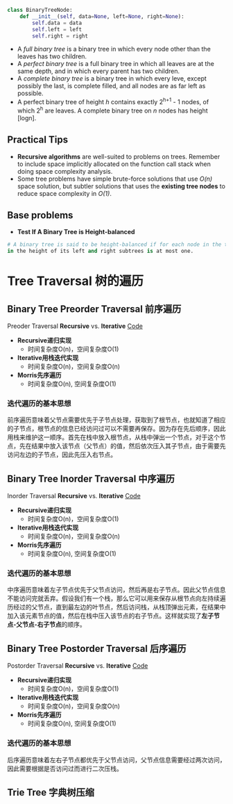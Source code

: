 ```python
class BinaryTreeNode:
    def __init__(self, data=None, left=None, right=None):
        self.data = data
        self.left = left
        self.right = right
```
- A *full binary tree* is a binary tree in which every node other than the leaves has two children. 
- A *perfect binary tree* is a full binary tree in which all leaves are at the 
same depth, and in which every parent has two children. 
- A *complete binary tree* is a binary tree in which every leve, except possibly the last, is complete filled, and all nodes are as far left as possible.
- A perfect binary tree of height *h* contains exactly 2<sup>h+1</sup> - 1 nodes, of which 2<sup>h</sup> are leaves. A complete binary tree on *n* nodes has height [logn]. 


## Practical Tips
- **Recursive algorithms** are well-suited to problems on trees. Remember to include space implicitly allocated on the function call stack when doing space complexity analysis.
- Some tree problems have simple brute-force solutions that use *O(n)* space solution, but subtler solutions that uses the **existing tree nodes** to reduce space complexity in *O(1)*.

## Base problems
- **Test If A Binary Tree is Height-balanced**
```python
# A binary tree is said to be height-balanced if for each node in the tree, the difference
in the height of its left and right subtrees is at most one.
```

# Tree Traversal 树的遍历

## Binary Tree Preorder Traversal 前序遍历

Preoder Traversal **Recursive** vs. **Iterative** [Code](BinaryTreePreoderTraversal.py)

- **Recursive递归实现**
    - 时间复杂度O(n)，空间复杂度O(1)
- **Iterative用栈迭代实现**
    - 时间复杂度O(n)，空间复杂度O(n)
- **Morris先序遍历**
    - 时间复杂度O(n), 空间复杂度O(1)

### 迭代遍历的基本思想

前序遍历意味着父节点需要优先于子节点处理，获取到了根节点，也就知道了相应的子节点，根节点的信息已经访问过可以不需要再保存。因为存在先后顺序，因此用栈来维护这一顺序。首先在栈中放入根节点，从栈中弹出一个节点，对于这个节点，先在结果中放入该节点（父节点）的值，然后依次压入其子节点，由于需要先访问左边的子节点，因此先压入右节点。

## Binary Tree Inorder Traversal 中序遍历

Inorder Traversal **Recursive** vs. **Iterative** [Code](BinaryTreeInorderTraversal.py)

- **Recursive递归实现**
    - 时间复杂度O(n)，空间复杂度O(1)
- **Iterative用栈迭代实现**
    - 时间复杂度O(n)，空间复杂度O(n)
- **Morris先序遍历**
    - 时间复杂度O(n), 空间复杂度O(1)

### 迭代遍历的基本思想

中序遍历意味着左子节点优先于父节点访问，然后再是右子节点。因此父节点信息不能访问完就丢弃。假设我们有一个栈，那么它可以用来保存从根节点向左持续遍历经过的父节点，直到最左边的叶节点，然后访问栈，从栈顶弹出元素，在结果中加入该元素节点的值，然后在栈中压入该节点的右子节点。这样就实现了**左子节点-父节点-右子节点**的顺序。

## Binary Tree Postorder Traversal 后序遍历

Postorder Traversal **Recursive** vs. **Iterative** [Code](BinaryTreePostorderTraversal.py)

- **Recursive递归实现**
    - 时间复杂度O(n)，空间复杂度O(1)
- **Iterative用栈迭代实现**
    - 时间复杂度O(n)，空间复杂度O(n)
- **Morris先序遍历**
    - 时间复杂度O(n), 空间复杂度O(1)

### 迭代遍历的基本思想

后序遍历意味着左右子节点都优先于父节点访问，父节点信息需要经过两次访问，因此需要根据是否访问过而进行二次压栈。

## Trie Tree 字典树压缩

